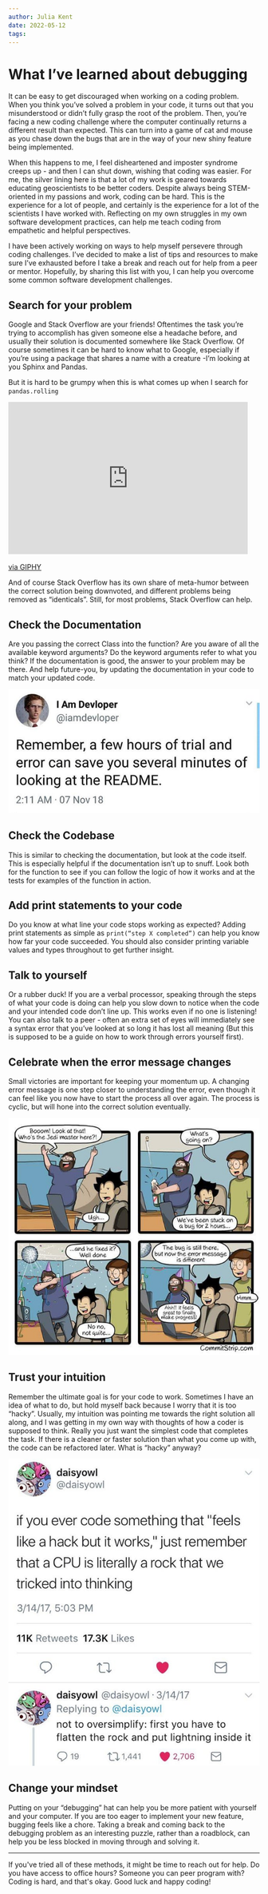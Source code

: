 ```yaml
---
author: Julia Kent
date: 2022-05-12
tags:
---
```


# What I’ve learned about debugging

It can be easy to get discouraged when working on a coding problem. When you think you’ve solved a problem in your code, it turns out that you misunderstood or didn’t fully grasp the root of the problem. Then, you’re facing a new coding challenge where the computer continually returns a different result than expected. This can turn into a game of cat and mouse as you chase down the bugs that are in the way of your new shiny feature being implemented.

When this happens to me, I feel disheartened and imposter syndrome creeps up - and then I can shut down, wishing that coding was easier. For me, the silver lining here is that a lot of my work is geared towards educating geoscientists to be better coders. Despite always being STEM-oriented in my passions and work, coding can be hard. This is the experience for a lot of people, and certainly is the experience for a lot of the scientists I have worked with. Reflecting on my own struggles in my own software development practices, can help me teach coding from empathetic and helpful perspectives.

I have been actively working on ways to help myself persevere through coding challenges. I’ve decided to make a list of tips and resources to make sure I’ve exhausted before I take a break and reach out for help from a peer or mentor. Hopefully, by sharing this list with you, I can help you overcome some common software development challenges.

## Search for your problem

Google and Stack Overflow are your friends! Oftentimes the task you’re trying to accomplish has given someone else a headache before, and usually their solution is documented somewhere like Stack Overflow. Of course sometimes it can be hard to know what to Google, especially if you’re using a package that shares a name with a creature -I’m looking at you Sphinx and Pandas.

But it is hard to be grumpy when this is what comes up when I search for `pandas.rolling`

<iframe src="https://giphy.com/embed/Wji7dIi2rW7fy" width="480" height="305" frameBorder="0" class="giphy-embed" allowFullScreen></iframe><p><a href="https://giphy.com/gifs/panda-roll-Wji7dIi2rW7fy">via GIPHY</a></p>

And of course Stack Overflow has its own share of meta-humor between the correct solution being downvoted, and different problems being removed as “identicals”. Still, for most problems, Stack Overflow can help.

## Check the Documentation

Are you passing the correct Class into the function? Are you aware of all the available keyword arguments? Do the keyword arguments refer to what you think? If the documentation is good, the answer to your problem may be there. And help future-you, by updating the documentation in your code to match your updated code.

![doc](../../images/debugging/doc.jpg)

## Check the Codebase

This is similar to checking the documentation, but look at the code itself. This is especially helpful if the documentation isn’t up to snuff. Look both for the function to see if you can follow the logic of how it works and at the tests for examples of the function in action.

## Add print statements to your code

Do you know at what line your code stops working as expected? Adding print statements as simple as `print(“step X completed”)` can help you know how far your code succeeded. You should also consider printing variable values and types throughout to get further insight.

## Talk to yourself

Or a rubber duck! If you are a verbal processor, speaking through the steps of what your code is doing can help you slow down to notice when the code and your intended code don’t line up. This works even if no one is listening! You can also talk to a peer - often an extra set of eyes will immediately see a syntax error that you’ve looked at so long it has lost all meaning (But this is supposed to be a guide on how to work through errors yourself first).

## Celebrate when the error message changes

Small victories are important for keeping your momentum up. A changing error message is one step closer to understanding the error, even though it can feel like you now have to start the process all over again. The process is cyclic, but will hone into the correct solution eventually.

![error](../../images/debugging/errormsg_changed.jpg)

## Trust your intuition

Remember the ultimate goal is for your code to work. Sometimes I have an idea of what to do, but hold myself back because I worry that it is too “hacky”. Usually, my intuition was pointing me towards the right solution all along, and I was getting in my own way with thoughts of how a coder is supposed to think. Really you just want the simplest code that completes the task. If there is a cleaner or faster solution than what you come up with, the code can be refactored later. What is “hacky” anyway?

![hacky](../../images/debugging/hacky.jpg)

## Change your mindset

Putting on your “debugging” hat can help you be more patient with yourself and your computer. If you are too eager to implement your new feature, bugging feels like a chore. Taking a break and coming back to the debugging problem as an interesting puzzle, rather than a roadblock, can help you be less blocked in moving through and solving it.

---

If you've tried all of these methods, it might be time to reach out for help. Do you have access to office hours? Someone you can peer program with? Coding is hard, and that's okay. Good luck and happy coding!
